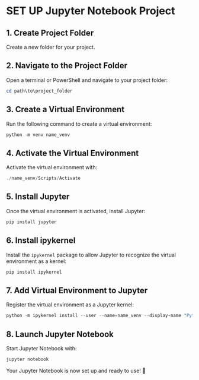 # SET UP Jupyter Notebook Project

## 1. Create Project Folder
Create a new folder for your project.

## 2. Navigate to the Project Folder
Open a terminal or PowerShell and navigate to your project folder:
```powershell
cd path\to\project_folder
```

## 3. Create a Virtual Environment
Run the following command to create a virtual environment:
```powershell
python -m venv name_venv
```

## 4. Activate the Virtual Environment
Activate the virtual environment with:
```powershell
./name_venv/Scripts/Activate
```

## 5. Install Jupyter
Once the virtual environment is activated, install Jupyter:
```powershell
pip install jupyter
```

## 6. Install ipykernel
Install the `ipykernel` package to allow Jupyter to recognize the virtual environment as a kernel:
```powershell
pip install ipykernel
```

## 7. Add Virtual Environment to Jupyter
Register the virtual environment as a Jupyter kernel:
```powershell
python -m ipykernel install --user --name=name_venv --display-name "Python (name_venv)"
```

## 8. Launch Jupyter Notebook
Start Jupyter Notebook with:
```powershell
jupyter notebook
```

Your Jupyter Notebook is now set up and ready to use! 🚀
